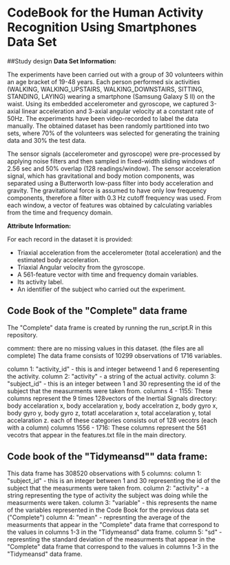 CodeBook for the Human Activity Recognition Using Smartphones Data Set 
=================================

##Study design
**Data Set Information:**

The experiments have been carried out with a group of 30 volunteers within an age bracket of 19-48 years. Each person performed six activities (WALKING, WALKING_UPSTAIRS, WALKING_DOWNSTAIRS, SITTING, STANDING, LAYING) wearing a smartphone (Samsung Galaxy S II) on the waist. Using its embedded accelerometer and gyroscope, we captured 3-axial linear acceleration and 3-axial angular velocity at a constant rate of 50Hz. The experiments have been video-recorded to label the data manually. The obtained dataset has been randomly partitioned into two sets, where 70% of the volunteers was selected for generating the training data and 30% the test data. 

The sensor signals (accelerometer and gyroscope) were pre-processed by applying noise filters and then sampled in fixed-width sliding windows of 2.56 sec and 50% overlap (128 readings/window). The sensor acceleration signal, which has gravitational and body motion components, was separated using a Butterworth low-pass filter into body acceleration and gravity. The gravitational force is assumed to have only low frequency components, therefore a filter with 0.3 Hz cutoff frequency was used. From each window, a vector of features was obtained by calculating variables from the time and frequency domain. 


**Attribute Information:**

For each record in the dataset it is provided: 
- Triaxial acceleration from the accelerometer (total acceleration) and the estimated body acceleration. 
- Triaxial Angular velocity from the gyroscope. 
- A 561-feature vector with time and frequency domain variables. 
- Its activity label. 
- An identifier of the subject who carried out the experiment.

## Code Book of the "Complete" data frame 
The "Complete" data frame is created by running the run_script.R in this repository.

comment: there are no missing values in this dataset. (the files are all complete)
The data frame consists of 10299 observations of 1716 variables.

column 1: "activity_id" - this is and integer betweend 1 and 6 reperesenting the activity.
column 2: "activity" - a string of the actual activity.
column 3: "subject_id" -  this is an integer between 1 and 30 representing the id of the subject that the measurments were taken from. 
columns 4 - 1155:  These columns represent the 9 times 128vectors of the Inertial Signals directory: body accelaration x, body accelaration y, body accelration z, body gyro x, body gyro y, body gyro z, totatl accelaration x, total accelaration y, total accelaration z. each of these categories consists out of 128 vecotrs (each with a column)
columns 1556 - 1716: These columns represent the 561 vecotrs that appear in the features.txt file in the main directory. 

## Code book of the "Tidymeansd"" data frame:
This data frame has 308520 observations with 5 columns:
column 1: "subject_id" - this is an integer between 1 and 30 representing the id of the subject that the measurments were taken from. 
column 2: "activity" - a string representing the type of activity the subject was doing while the measurments were taken.
column 3: "variable" - this represents the name of the variables represented in the Code Book for the previous data set ("Complete") 
column 4: "mean" - represnting the average of the measurments that appear in the "Complete" data frame that correspond to the values in columns 1-3 in the "Tidymeansd" data frame.
column 5: "sd" - represnting the standard deviation of the measurments that appear in the "Complete" data frame that correspond to the values in columns 1-3 in the "Tidymeansd" data frame.






